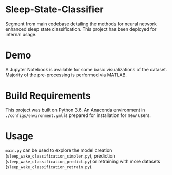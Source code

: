 # Sleep-State-Classifier
Segment from main codebase detailing the methods for neural network enhanced sleep state classification. This project has been deployed for internal usage.

# Demo
A Jupyter Notebook is available for some basic visualizations of the dataset. Majority of the pre-processing is performed via MATLAB. 

# Build Requirements
This project was built on Python 3.6. An Anaconda environment in ```./configs/environment.yml``` is prepared for installation for new users. 

# Usage
```main.py``` can be used to explore the model creation (```sleep_wake_classification_simpler.py```), prediction (```sleep_wake_classification_predict.py```) or retraining with more datasets (```sleep_wake_classification_retrain.py```).






